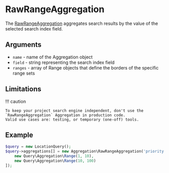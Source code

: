 # RawRangeAggregation

The [RawRangeAggregation](../../api/php_api/php_api_reference/classes/Ibexa-Contracts-Core-Repository-Values-Content-Query-Aggregation-RawRangeAggregation.html) aggregates search results by the value of the selected search index field.

## Arguments

- `name` - name of the Aggregation object
- `field` - string representing the search index field
- `ranges` - array of Range objects that define the borders of the specific range sets

## Limitations

!!! caution

    To keep your project search engine independent, don't use the `RawRangeAggregation` Aggregation in production code.
    Valid use cases are: testing, or temporary (one-off) tools.

## Example

``` php
$query = new LocationQuery();
$query->aggregations[] = new Aggregation\RawRangeAggregation('priority', 'priority_id', [
    new Query\Aggregation\Range(1, 10),
    new Query\Aggregation\Range(10, 100)
]);
```
